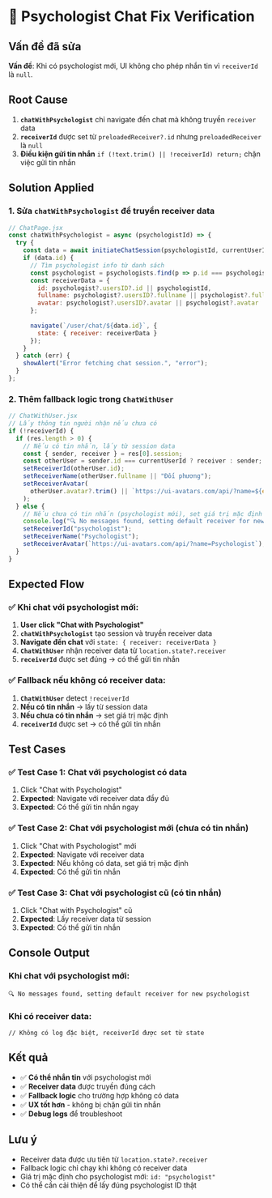 # 🔧 Psychologist Chat Fix Verification

## Vấn đề đã sửa
**Vấn đề**: Khi có psychologist mới, UI không cho phép nhắn tin vì `receiverId` là `null`.

## Root Cause
1. **`chatWithPsychologist`** chỉ navigate đến chat mà không truyền `receiver` data
2. **`receiverId`** được set từ `preloadedReceiver?.id` nhưng `preloadedReceiver` là `null`
3. **Điều kiện gửi tin nhắn** `if (!text.trim() || !receiverId) return;` chặn việc gửi tin nhắn

## Solution Applied

### 1. **Sửa `chatWithPsychologist` để truyền receiver data**
```javascript
// ChatPage.jsx
const chatWithPsychologist = async (psychologistId) => {
  try {
    const data = await initiateChatSession(psychologistId, currentUserId);
    if (data.id) {
      // Tìm psychologist info từ danh sách
      const psychologist = psychologists.find(p => p.id === psychologistId);
      const receiverData = {
        id: psychologist?.usersID?.id || psychologistId,
        fullname: psychologist?.usersID?.fullname || psychologist?.fullname || "Psychologist",
        avatar: psychologist?.usersID?.avatar || psychologist?.avatar
      };
      
      navigate(`/user/chat/${data.id}`, { 
        state: { receiver: receiverData } 
      });
    }
  } catch (err) {
    showAlert("Error fetching chat session.", "error");
  }
};
```

### 2. **Thêm fallback logic trong `ChatWithUser`**
```javascript
// ChatWithUser.jsx
// Lấy thông tin người nhận nếu chưa có
if (!receiverId) {
  if (res.length > 0) {
    // Nếu có tin nhắn, lấy từ session data
    const { sender, receiver } = res[0].session;
    const otherUser = sender.id === currentUserId ? receiver : sender;
    setReceiverId(otherUser.id);
    setReceiverName(otherUser.fullname || "Đối phương");
    setReceiverAvatar(
      otherUser.avatar?.trim() || `https://ui-avatars.com/api/?name=${encodeURIComponent(otherUser.fullname || "U")}`
    );
  } else {
    // Nếu chưa có tin nhắn (psychologist mới), set giá trị mặc định
    console.log("🔍 No messages found, setting default receiver for new psychologist");
    setReceiverId("psychologist");
    setReceiverName("Psychologist");
    setReceiverAvatar(`https://ui-avatars.com/api/?name=Psychologist`);
  }
}
```

## Expected Flow

### ✅ Khi chat với psychologist mới:
1. **User click "Chat with Psychologist"**
2. **`chatWithPsychologist`** tạo session và truyền receiver data
3. **Navigate đến chat** với `state: { receiver: receiverData }`
4. **`ChatWithUser`** nhận receiver data từ `location.state?.receiver`
5. **`receiverId`** được set đúng → có thể gửi tin nhắn

### ✅ Fallback nếu không có receiver data:
1. **`ChatWithUser`** detect `!receiverId`
2. **Nếu có tin nhắn** → lấy từ session data
3. **Nếu chưa có tin nhắn** → set giá trị mặc định
4. **`receiverId`** được set → có thể gửi tin nhắn

## Test Cases

### ✅ Test Case 1: Chat với psychologist có data
1. Click "Chat with Psychologist" 
2. **Expected**: Navigate với receiver data đầy đủ
3. **Expected**: Có thể gửi tin nhắn ngay

### ✅ Test Case 2: Chat với psychologist mới (chưa có tin nhắn)
1. Click "Chat with Psychologist" mới
2. **Expected**: Navigate với receiver data
3. **Expected**: Nếu không có data, set giá trị mặc định
4. **Expected**: Có thể gửi tin nhắn

### ✅ Test Case 3: Chat với psychologist cũ (có tin nhắn)
1. Click "Chat with Psychologist" cũ
2. **Expected**: Lấy receiver data từ session
3. **Expected**: Có thể gửi tin nhắn

## Console Output

### Khi chat với psychologist mới:
```
🔍 No messages found, setting default receiver for new psychologist
```

### Khi có receiver data:
```
// Không có log đặc biệt, receiverId được set từ state
```

## Kết quả
- ✅ **Có thể nhắn tin** với psychologist mới
- ✅ **Receiver data** được truyền đúng cách
- ✅ **Fallback logic** cho trường hợp không có data
- ✅ **UX tốt hơn** - không bị chặn gửi tin nhắn
- ✅ **Debug logs** để troubleshoot

## Lưu ý
- Receiver data được ưu tiên từ `location.state?.receiver`
- Fallback logic chỉ chạy khi không có receiver data
- Giá trị mặc định cho psychologist mới: `id: "psychologist"`
- Có thể cần cải thiện để lấy đúng psychologist ID thật
